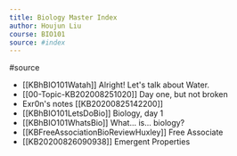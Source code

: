 ```yaml
---
title: Biology Master Index
author: Houjun Liu
course: BIO101
source: #index
---
```


#source 

* [[KBhBIO101Watah]] Alright! Let's talk about Water.
* [[00-Topic-KB202008251020]] Day one, but not broken
* Exr0n's notes [[KB20200825142200]]
* [[KBhBIO101LetsDoBio]] Biology, day 1
* [[KBhBIO101WhatsBio]] What... is... biology?
* [[KBFreeAssociationBioReviewHuxley]] Free Associate 
* [[KB20200826090938]] Emergent Properties 